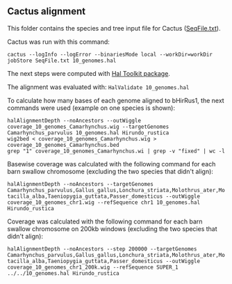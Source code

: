 ## Cactus alignment

This folder contains the species and tree input file for Cactus ([SeqFile.txt](SeqFile.txt)). <br />

Cactus was run with this command:

`cactus --logInfo --logError --binariesMode local --workDir=workDir jobStore SeqFile.txt 10_genomes.hal` <br />

The next steps were computed with [Hal Toolkit package](https://github.com/ComparativeGenomicsToolkit/hal).  <br />

The alignment was evaluated with: `HalValidate 10_genomes.hal`  <br />

To calculate how many bases of each genome aligned to bHirRus1, the next commands were used (example on one species is shown):<br />

`halAlignmentDepth --noAncestors --outWiggle coverage_10_genomes_Camarhynchus.wig --targetGenomes Camarhynchus_parvulus 10_genomes.hal Hirundo_rustica`<br />
`wig2bed < coverage_10_genomes_Camarhynchus.wig > coverage_10_genomes_Camarhynchus.bed`<br />
`grep "1" coverage_10_genomes_Camarhynchus.wi | grep -v "fixed" | wc -l`

Basewise coverage was calculated with the following command for each barn swallow chromosome (excluding the two species that didn't align):

`halAlignmentDepth --noAncestors --targetGenomes Camarhynchus_parvulus,Gallus_gallus,Lonchura_striata,Molothrus_ater,Motacilla_alba,Taeniopygia_guttata,Passer_domesticus --outWiggle coverage_10_genomes_chr1.wig --refSequence chr1 10_genomes.hal Hirundo_rustica`  <br /> 

Coverage was calculated with the following command for each barn swallow chromosome on 200kb windows (excluding the two species that didn't align):

`halAlignmentDepth --noAncestors --step 200000 --targetGenomes Camarhynchus_parvulus,Gallus_gallus,Lonchura_striata,Molothrus_ater,Motacilla_alba,Taeniopygia_guttata,Passer_domesticus --outWiggle coverage_10_genomes_chr1_200k.wig --refSequence SUPER_1 ../../10_genomes.hal Hirundo_rustica`
